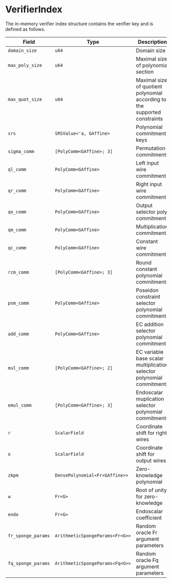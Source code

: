 # VerifierIndex

The in-memory verifier index structure contains the verifier key and is defined as follows.

| Field              | Type                            | Description |
| - | - | - |
| `domain_size`      | `u64`                           | Domain size |
| `max_poly_size`    | `u64`                           | Maximal size of polynomial section |
| `max_quot_size`    | `u64`                           | Maximal size of quotient polynomial according to the supported constraints |
| `srs`              | `SRSValue<'a, GAffine>`         | Polynomial commitment keys |
| `sigma_comm`       | `[PolyComm<GAffine>; 3]`        | Permutation commitments |
| `ql_comm`          | `PolyComm<GAffine>`             | Left input wire commitment |
| `qr_comm`          | `PolyComm<GAffine>`             | Right input wire commitment |
| `qo_comm`          | `PolyComm<GAffine>`             | Output selector poly commitment |
| `qm_comm`          | `PolyComm<GAffine>`             | Multiplication commitment |
| `qc_comm`          | `PolyComm<GAffine>`             | Constant wire commitment |
| `rcm_comm`         | `[PolyComm<GAffine>; 3]`        | Round constant polynomial commitments |
| `psm_comm`         | `PolyComm<GAffine>`             | Poseidon constraint selector polynomial commitment |
| `add_comm`         | `PolyComm<GAffine>`             | EC addition selector polynomial commitment |
| `mul_comm`         | `[PolyComm<GAffine>; 2]`        | EC variable base scalar multiplication selector polynomial commitments |
| `emul_comm`        | `[PolyComm<GAffine>; 3]`        | Endoscalar muplication selector polynomial commitments |
| `r`                | `ScalarField`                   | Coordinate shift for right wires |
| `o`                | `ScalarField`                   | Coordinate shift for output wires |
| `zkpm`             | `DensePolynomial<Fr<GAffine>>`  | Zero-knowledge polynomial |
| `w`                | `Fr<G>`                         | Root of unity for zero-knowledge |
| `endo`             | `Fr<G>`                         | Endoscalar coefficient |
| `fr_sponge_params` | `ArithmeticSpongeParams<Fr<G>>` | Random oracle Fr argument parameters |
| `fq_sponge_params` | `ArithmeticSpongeParams<Fq<G>>` | Random oracle Fq argument parameters |
